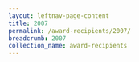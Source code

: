 ```yaml
---
layout: leftnav-page-content
title: 2007
permalink: /award-recipients/2007/
breadcrumb: 2007
collection_name: award-recipients
---
```

